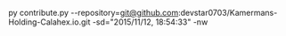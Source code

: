 py contribute.py --repository=git@github.com:devstar0703/Kamermans-Holding-Calahex.io.git -sd="2015/11/12, 18:54:33" -nw